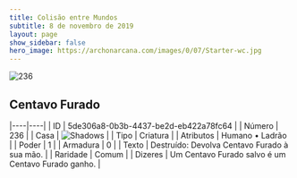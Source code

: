 ```yaml
---
title: Colisão entre Mundos
subtitle: 8 de novembro de 2019
layout: page
show_sidebar: false
hero_image: https://archonarcana.com/images/0/07/Starter-wc.jpg
---
```


![236](https://cdn.keyforgegame.com/media/card_front/pt/452_236_QF774F23G6MR_pt.png)

## Centavo Furado

|----|----|
| ID | 5de306a8-0b3b-4437-be2d-eb422a78fc64 |
| Número | 236 |
| Casa | ![Shadows](https://archonarcana.com/images/thumb/e/ee/Shadows.png/22px-Shadows.png "Sombras") |
| Tipo | Criatura |
| Atributos | Humano • Ladrão |
| Poder | 1 |
| Armadura | 0 |
| Texto | Destruído: Devolva Centavo Furado à sua mão. |
| Raridade | Comum |
| Dizeres | Um Centavo Furado salvo é um Centavo Furado ganho. |
